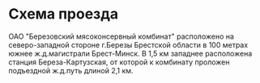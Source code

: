 ﻿# Схема проезда

ОАО "Березовский мясоконсервный комбинат" расположено на северо-западной стороне г.Березы Брестской области в 100 метрах южнее ж.д.магистрали Брест-Минск. В 1,5 км западнее расположена станция Береза-Картузская, от которой к комбинату проложен подъездной ж.д.путь длиной 2,1 км.
